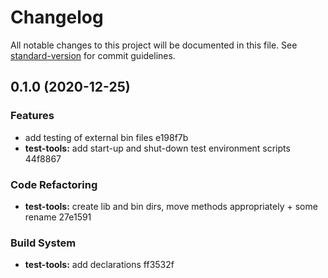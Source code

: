 # Changelog

All notable changes to this project will be documented in this file. See [standard-version](https://github.com/conventional-changelog/standard-version) for commit guidelines.


## 0.1.0 (2020-12-25)


### Features

* add testing of external bin files e198f7b
* **test-tools:** add start-up and shut-down test environment scripts 44f8867


### Code Refactoring

* **test-tools:** create lib and bin dirs, move methods appropriately + some rename 27e1591


### Build System

* **test-tools:** add declarations ff3532f
